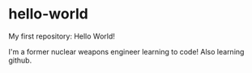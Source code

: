 # hello-world
My first repository: Hello World!

I'm a former nuclear weapons engineer learning to code!
Also learning github.
